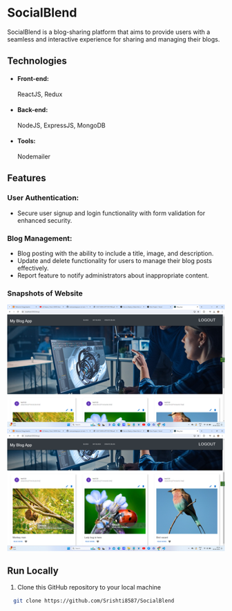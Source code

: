# SocialBlend
 SocialBlend is a blog-sharing platform that aims to provide users with a seamless and interactive experience for sharing and managing their blogs.

## Technologies
- ####  Front-end:
    ReactJS, Redux
- ####  Back-end:
  NodeJS, ExpressJS, MongoDB
- ####  Tools:
   Nodemailer


## Features
### User Authentication:
- Secure user signup and login functionality with form validation for enhanced security.

### Blog Management:
- Blog posting with the ability to include a title, image, and description.
- Update and delete functionality for users to manage their blog posts effectively.
- Report feature to notify administrators about inappropriate content.

### Snapshots of Website
![alt text](image.png)
![alt text](image-1.png)


## Run Locally
1. Clone this GitHub repository to your local machine
```bash
  git clone https://github.com/Srishti8587/SocialBlend
```


